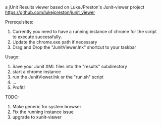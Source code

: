 a jUnit Results viewer based on LukeJPreston's Junit-viewer project
https://github.com/lukejpreston/junit_viewer

Prerequisites: 
1. Currently you need to have a running instance of chrome for the script to execute successfully. 
2. Update the chrome.exe path if necessary
3. Drag and Drop the "JunitViewer.lnk" shortcut to your taskbar

Usage:
1. Save your Junit XML files into the "results" subdirectory
2. start a chrome instance
3. run the JunitViewer.lnk or the "run.sh" script
4. ...
5. Profit!

TODO: 
1. Make generic for system browser
2. Fix the running instance issue
3. upgrade to xunit-viewer
